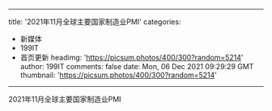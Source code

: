 
---
title: '2021年11月全球主要国家制造业PMI'
categories: 
 - 新媒体
 - 199IT
 - 首页更新
headimg: 'https://picsum.photos/400/300?random=5214'
author: 199IT
comments: false
date: Mon, 06 Dec 2021 09:29:29 GMT
thumbnail: 'https://picsum.photos/400/300?random=5214'
---

<div>   
2021年11月全球主要国家制造业PMI  
</div>
            